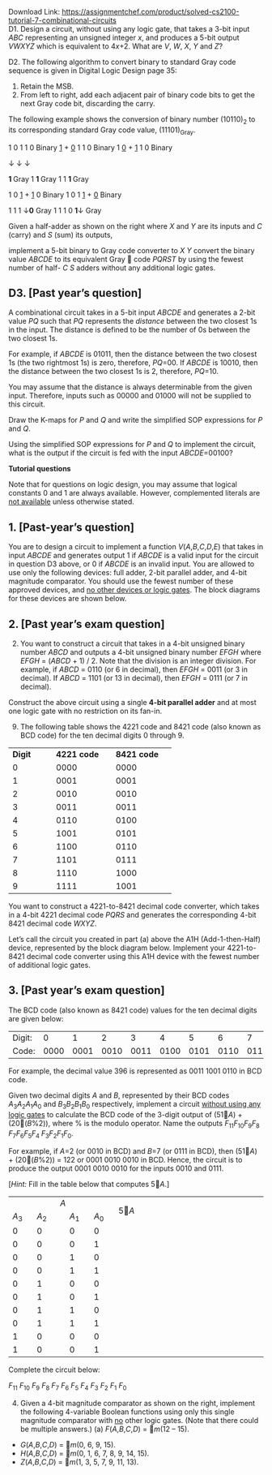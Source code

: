Download Link: https://assignmentchef.com/product/solved-cs2100-tutorial-7-combinational-circuits
<br>
D1. Design a circuit, without using any logic gate, that takes a 3-bit input <em>ABC</em> representing an unsigned integer <em>x</em>, and produces a 5-bit output <em>VWXYZ</em> which is equivalent to 4<em>x</em>+2. What are <em>V</em>, <em>W</em>, <em>X</em>, <em>Y</em> and <em>Z</em>?




D2. The following algorithm to convert binary to standard Gray code sequence is given in Digital Logic Design page 35:

<ol>

 <li>Retain the MSB.</li>

 <li>From left to right, add each adjacent pair of binary code bits to get the next Gray code bit, discarding the carry.</li>

</ol>




The following example shows the conversion of binary number (10110)<sub>2</sub> to its corresponding standard Gray code value, (11101)<sub>Gray</sub>.

<sup>                </sup>1 0 1 1 0 Binary                  <u>1</u> + <u>0</u> 1 1 0 Binary                   1 <u>0</u> + <u>1</u> 1 0 Binary

<sub>            </sub>↓                                                ↓                                               ↓

<strong>1 </strong>                    Gray               1  <strong>1 </strong>               Gray                1 1  <strong>1 </strong>              Gray




1 0 <u>1</u> + <u>1</u> 0 Binary                     1 0 1 <u>1</u> + <u>0</u> Binary

<sup>                              </sup>1  1  1    ↓<strong>0</strong> <strong> </strong>       Gray               1  1  1  0    <strong>1</strong>↓ <strong>    </strong>Gray




Given a half-adder as shown on the right where <em>X</em> and <em>Y</em> are its inputs and <em>C</em> (carry) and <em>S</em> (sum) its outputs,

implement a 5-bit binary to Gray code converter to <em>X    Y </em>convert the binary value <em>ABCDE</em> to its equivalent Gray  code <em>PQRST</em> by using the fewest number of half- <em>C    S </em>adders without any additional logic gates.




<h2>D3. [Past year’s question]</h2>

A combinational circuit takes in a 5-bit input <em>ABCDE</em> and generates a 2-bit value <em>PQ</em> such that <em>PQ</em> represents the <em>distance</em> between the two closest 1s in the input. The distance is defined to be the number of 0s between the two closest 1s.

For example, if <em>ABCDE</em> is 01011, then the distance between the two closest 1s (the two rightmost 1s) is zero, therefore, <em>PQ</em>=00. If <em>ABCDE</em> is 10010, then the distance between the two closest 1s is 2, therefore, <em>PQ</em>=10.

You may assume that the distance is always determinable from the given input. Therefore, inputs such as 00000 and 01000 will not be supplied to this circuit.

Draw the K-maps for <em>P</em> and <em>Q</em> and write the simplified SOP expressions for <em>P</em> and <em>Q</em>.

Using the simplified SOP expressions for <em>P</em> and <em>Q</em> to implement the circuit, what is the output if the circuit is fed with the input <em>ABCDE</em>=00100?







<strong>Tutorial questions </strong>

Note that for questions on logic design, you may assume that logical constants 0 and 1 are always available. However, complemented literals are <u>not available</u> unless otherwise stated.




<h2>1.  [Past-year’s question]</h2>

You are to design a circuit to implement a function <em>V</em>(<em>A</em>,<em>B</em>,<em>C</em>,<em>D</em>,<em>E</em>) that takes in input <em>ABCDE</em> and generates output 1 if <em>ABCDE</em> is a valid input for the circuit in question D3 above, or 0 if <em>ABCDE</em> is an invalid input. You are allowed to use only the following devices: full adder, 2-bit parallel adder, and 4-bit magnitude comparator. You should use the fewest number of these approved devices, and <u>no other devices or logic gates</u>. The block diagrams for these devices are shown below.













<h2>2.    [Past year’s exam question]</h2>

<ol start="2">

 <li>You want to construct a circuit that takes in a 4-bit unsigned binary number <em>ABCD</em> and outputs a 4-bit unsigned binary number <em>EFGH</em> where <em>EFGH</em> = (<em>ABCD</em> + 1) / 2. Note that the division is an integer division. For example, if<em> ABCD</em> = 0110 (or 6 in decimal), then <em>EFGH</em> = 0011 (or 3 in decimal). If <em>ABCD</em> = 1101 (or 13 in decimal), then <em>EFGH</em> = 0111 (or 7 in decimal).</li>

</ol>

Construct the above circuit using a single <strong>4-bit parallel adder</strong> and at most one logic gate with no restriction on its fan-in.

<ol start="9">

 <li>The following table shows the 4221 code and 8421 code (also known as BCD code) for the ten decimal digits 0 through 9.</li>

</ol>

<table width="274">

 <tbody>

  <tr>

   <td width="70"><strong>Digit </strong></td>

   <td width="102"><strong>4221 code </strong></td>

   <td width="102"><strong>8421 code </strong></td>

  </tr>

  <tr>

   <td width="70">0</td>

   <td width="102">0000</td>

   <td width="102">0000</td>

  </tr>

  <tr>

   <td width="70">1</td>

   <td width="102">0001</td>

   <td width="102">0001</td>

  </tr>

  <tr>

   <td width="70">2</td>

   <td width="102">0010</td>

   <td width="102">0010</td>

  </tr>

  <tr>

   <td width="70">3</td>

   <td width="102">0011</td>

   <td width="102">0011</td>

  </tr>

  <tr>

   <td width="70">4</td>

   <td width="102">0110</td>

   <td width="102">0100</td>

  </tr>

  <tr>

   <td width="70">5</td>

   <td width="102">1001</td>

   <td width="102">0101</td>

  </tr>

  <tr>

   <td width="70">6</td>

   <td width="102">1100</td>

   <td width="102">0110</td>

  </tr>

  <tr>

   <td width="70">7</td>

   <td width="102">1101</td>

   <td width="102">0111</td>

  </tr>

  <tr>

   <td width="70">8</td>

   <td width="102">1110</td>

   <td width="102">1000</td>

  </tr>

  <tr>

   <td width="70">9</td>

   <td width="102">1111</td>

   <td width="102">1001</td>

  </tr>

 </tbody>

</table>




You want to construct a 4221-to-8421 decimal code converter, which takes in a 4-bit 4221 decimal code <em>PQRS</em> and generates the corresponding 4-bit 8421 decimal code <em>WXYZ</em>.

Let’s call the circuit you created in part (a) above the A1H (Add-1-then-Half) device, represented by the block diagram below. Implement your 4221-to-8421 decimal code converter using this A1H device with the fewest number of additional logic gates.







<h2>3.    [Past year’s exam question]</h2>

The BCD code (also known as 8421 code) values for the ten decimal digits are given below:




<table width="549">

 <tbody>

  <tr>

   <td width="52">Digit:</td>

   <td width="50">0</td>

   <td width="50">1</td>

   <td width="50">2</td>

   <td width="50">3</td>

   <td width="50">4</td>

   <td width="50">5</td>

   <td width="50">6</td>

   <td width="50">7</td>

   <td width="50">8</td>

   <td width="49">9</td>

  </tr>

  <tr>

   <td width="52">Code:</td>

   <td width="50">0000</td>

   <td width="50">0001</td>

   <td width="50">0010</td>

   <td width="50">0011</td>

   <td width="50">0100</td>

   <td width="50">0101</td>

   <td width="50">0110</td>

   <td width="50">0111</td>

   <td width="50">1000</td>

   <td width="49">1001</td>

  </tr>

 </tbody>

</table>




For example, the decimal value 396 is represented as 0011 1001 0110 in BCD code.

Given two decimal digits <em>A</em> and <em>B</em>, represented by their BCD codes <em>A</em><sub>3</sub><em>A</em><sub>2</sub><em>A</em><sub>1</sub><em>A</em><sub>0</sub> and <em>B</em><sub>3</sub><em>B</em><sub>2</sub><em>B</em><sub>1</sub><em>B</em><sub>0</sub> respectively, implement a circuit <u>without using any logic gates</u> to calculate the BCD code of the 3-digit output of (51<em>A</em>) + (20(<em>B</em>%2)), where % is the modulo operator. Name the outputs <em>F</em><sub>11</sub><em>F</em><sub>10</sub><em>F</em><sub>9</sub><em>F</em><sub>8  </sub><em>F</em><sub>7</sub><em>F</em><sub>6</sub><em>F</em><sub>5</sub><em>F</em><sub>4  </sub><em>F</em><sub>3</sub><em>F</em><sub>2</sub><em>F</em><sub>1</sub><em>F</em><sub>0</sub>.

For example, if <em>A</em>=2 (or 0010 in BCD) and <em>B</em>=7 (or 0111 in BCD), then (51<em>A</em>) + (20(<em>B</em>%2)) = 122 or 0001 0010 0010 in BCD. Hence, the circuit is to produce the output 0001 0010 0010 for the inputs 0010 and 0111.

[<em>Hint:</em> Fill in the table below that computes 5<em>A</em>.]




<table width="506">

 <tbody>

  <tr>

   <td width="44"> </td>

   <td width="40"> </td>

   <td colspan="2" width="49"><em>A </em></td>

   <td width="45"> </td>

   <td colspan="8" rowspan="2" width="328">5<em>A</em></td>

  </tr>

  <tr>

   <td width="44"><em>A</em><sub>3</sub></td>

   <td width="40"><em>A</em><sub>2</sub></td>

   <td width="5"> </td>

   <td width="44"><em>A</em><sub>1</sub></td>

   <td width="45"><em>A</em><sub>0</sub></td>

  </tr>

  <tr>

   <td width="44">0</td>

   <td width="40">0</td>

   <td width="5"> </td>

   <td width="44">0</td>

   <td width="45">0</td>

   <td width="40"> </td>

   <td width="40"> </td>

   <td width="40"> </td>

   <td width="40"> </td>

   <td width="42"> </td>

   <td width="42"> </td>

   <td width="42"> </td>

   <td width="42"> </td>

  </tr>

  <tr>

   <td width="44">0</td>

   <td width="40">0</td>

   <td width="5"> </td>

   <td width="44">0</td>

   <td width="45">1</td>

   <td width="40"> </td>

   <td width="40"> </td>

   <td width="40"> </td>

   <td width="40"> </td>

   <td width="42"> </td>

   <td width="42"> </td>

   <td width="42"> </td>

   <td width="42"> </td>

  </tr>

  <tr>

   <td width="44">0</td>

   <td width="40">0</td>

   <td width="5"> </td>

   <td width="44">1</td>

   <td width="45">0</td>

   <td width="40"> </td>

   <td width="40"> </td>

   <td width="40"> </td>

   <td width="40"> </td>

   <td width="42"> </td>

   <td width="42"> </td>

   <td width="42"> </td>

   <td width="42"> </td>

  </tr>

  <tr>

   <td width="44">0</td>

   <td width="40">0</td>

   <td width="5"> </td>

   <td width="44">1</td>

   <td width="45">1</td>

   <td width="40"> </td>

   <td width="40"> </td>

   <td width="40"> </td>

   <td width="40"> </td>

   <td width="42"> </td>

   <td width="42"> </td>

   <td width="42"> </td>

   <td width="42"> </td>

  </tr>

  <tr>

   <td width="44">0</td>

   <td width="40">1</td>

   <td width="5"> </td>

   <td width="44">0</td>

   <td width="45">0</td>

   <td width="40"> </td>

   <td width="40"> </td>

   <td width="40"> </td>

   <td width="40"> </td>

   <td width="42"> </td>

   <td width="42"> </td>

   <td width="42"> </td>

   <td width="42"> </td>

  </tr>

  <tr>

   <td width="44">0</td>

   <td width="40">1</td>

   <td width="5"> </td>

   <td width="44">0</td>

   <td width="45">1</td>

   <td width="40"> </td>

   <td width="40"> </td>

   <td width="40"> </td>

   <td width="40"> </td>

   <td width="42"> </td>

   <td width="42"> </td>

   <td width="42"> </td>

   <td width="42"> </td>

  </tr>

  <tr>

   <td width="44">0</td>

   <td width="40">1</td>

   <td width="5"> </td>

   <td width="44">1</td>

   <td width="45">0</td>

   <td width="40"> </td>

   <td width="40"> </td>

   <td width="40"> </td>

   <td width="40"> </td>

   <td width="42"> </td>

   <td width="42"> </td>

   <td width="42"> </td>

   <td width="42"> </td>

  </tr>

  <tr>

   <td width="44">0</td>

   <td width="40">1</td>

   <td width="5"> </td>

   <td width="44">1</td>

   <td width="45">1</td>

   <td width="40"> </td>

   <td width="40"> </td>

   <td width="40"> </td>

   <td width="40"> </td>

   <td width="42"> </td>

   <td width="42"> </td>

   <td width="42"> </td>

   <td width="42"> </td>

  </tr>

  <tr>

   <td width="44">1</td>

   <td width="40">0</td>

   <td width="5"> </td>

   <td width="44">0</td>

   <td width="45">0</td>

   <td width="40"> </td>

   <td width="40"> </td>

   <td width="40"> </td>

   <td width="40"> </td>

   <td width="42"> </td>

   <td width="42"> </td>

   <td width="42"> </td>

   <td width="42"> </td>

  </tr>

  <tr>

   <td width="44">1</td>

   <td width="40">0</td>

   <td width="5"> </td>

   <td width="44">0</td>

   <td width="45">1</td>

   <td width="40"> </td>

   <td width="40"> </td>

   <td width="40"> </td>

   <td width="40"> </td>

   <td width="42"> </td>

   <td width="42"> </td>

   <td width="42"> </td>

   <td width="42"> </td>

  </tr>

 </tbody>

</table>




Complete the circuit below:



















<sub>                                       </sub><em>F</em><sub>11</sub>   <em>F</em><sub>10</sub>   <em>F</em><sub>9</sub>    <em>F</em><sub>8</sub><em>    F</em><sub>7</sub>    <em>F</em><sub>6</sub>    <em>F</em><sub>5</sub>    <em>F</em><sub>4</sub><em>    F</em><sub>3</sub>    <em>F</em><sub>2</sub>    <em>F</em><sub>1</sub>    <em>F</em><sub>0</sub>




<ol start="4">

 <li>Given a 4-bit magnitude comparator as shown on the right, implement the following 4-variable Boolean functions using only this single magnitude comparator with <u>no</u> other logic gates. (Note that there could be multiple answers.) (a) <em>F</em>(<em>A</em>,<em>B</em>,<em>C</em>,<em>D</em>) = <em>m</em>(12 – 15).</li>

</ol>

<ul>

 <li><em>G</em>(<em>A</em>,<em>B</em>,<em>C</em>,<em>D</em>) = <em>m</em>(0, 6, 9, 15).</li>

 <li><em>H</em>(<em>A</em>,<em>B</em>,<em>C</em>,<em>D</em>) = <em>m</em>(0, 1, 6, 7, 8, 9, 14, 15).</li>

 <li><em>Z</em>(<em>A</em>,<em>B</em>,<em>C</em>,<em>D</em>) = <em>m</em>(1, 3, 5, 7, 9, 11, 13).</li>

</ul>